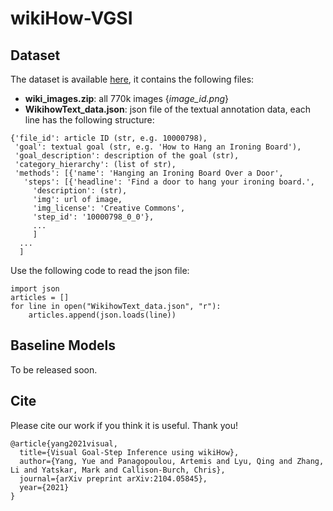 # wikiHow-VGSI

## Dataset
The dataset is available [here](https://drive.google.com/drive/folders/1hjjcNSUSqv8AbA7R-5lIKmui-ySCEWJw?usp=sharing), it contains the following files:
	
* **wiki_images.zip**: all 770k images {*image_id.png*}
* **WikihowText_data.json**: json file of the textual annotation data, each line has the following structure: 

```
{'file_id': article ID (str, e.g. 10000798),
 'goal': textual goal (str, e.g. 'How to Hang an Ironing Board'),
 'goal_description': description of the goal (str),
 'category_hierarchy': (list of str),
 'methods': [{'name': 'Hanging an Ironing Board Over a Door',
   'steps': [{'headline': 'Find a door to hang your ironing board.',
     'description': (str),
     'img': url of image,
     'img_license': 'Creative Commons',
     'step_id': '10000798_0_0'},
     ...
     ]
  ...
  ]
```
Use the following code to read the json file:

```pythom
import json
articles = []
for line in open("WikihowText_data.json", "r"):
    articles.append(json.loads(line))
```

## Baseline Models
To be released soon.

## Cite
Please cite our work if you think it is useful. Thank you!

```
@article{yang2021visual,
  title={Visual Goal-Step Inference using wikiHow},
  author={Yang, Yue and Panagopoulou, Artemis and Lyu, Qing and Zhang, Li and Yatskar, Mark and Callison-Burch, Chris},
  journal={arXiv preprint arXiv:2104.05845},
  year={2021}
}
```
   
	

